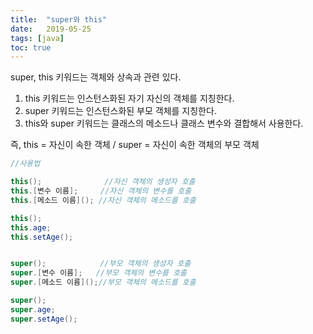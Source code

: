 ```yaml
---
title:  "super와 this"
date:   2019-05-25
tags: [java]
toc: true 
---
```


super, this 키워드는 객체와 상속과 관련 있다.

1. this 키워드는 인스턴스화된 자기 자신의 객체를 지칭한다.
2. super 키워드는 인스턴스화된 부모 객체를 지칭한다.
3. this와 super 키워드는 클래스의 메소드나 클래스 변수와 결합해서 사용한다.

즉, this = 자신이 속한 객체 / super = 자신이 속한 객체의 부모 객체



```java
//사용법

this();  			 //자신 객체의 생성자 호출
this.[변수 이름]; 	  //자신 객체의 변수를 호출
this.[메소드 이름](); //자신 객체의 메소드를 호출

this();
this.age;
this.setAge();


super(); 			//부모 객체의 생성자 호출
super.[변수 이름]; 	 //부모 객체의 변수를 호출
super.[메소드 이름]();//부모 객체의 메소드를 호출

super();
super.age;
super.setAge();
```

